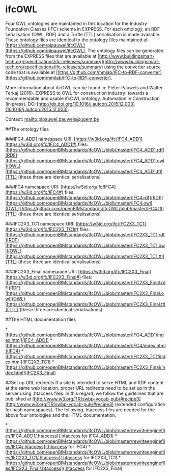 # ifcOWL
Four OWL ontologies are maintained in this location for the Industry Foundation Classes (IFC) schema in EXPRESS. For each ontology, an RDF serialisation (OWL, RDF) and a Turtle (TTL) serialisation is made available. These ontology files are identical to the ontology files maintained at [https://github.com/pipauwel/ifcOWL](https://github.com/pipauwel/ifcOWL). The ontology files can be generated from the EXPRESS files that are available at [http://www.buildingsmart-tech.org/specifications/ifc-releases/summary](http://www.buildingsmart-tech.org/specifications/ifc-releases/summary) using the converter source code that is available at [https://github.com/mmlab/IFC-to-RDF-converter](https://github.com/mmlab/IFC-to-RDF-converter).

More information about ifcOWL can be found in: Pieter Pauwels and Walter Terkaj (2016). EXPRESS to OWL for construction industry: towards a recommendable and usable ifcOWL ontology. Automation in Construction (in press). DOI:[http://dx.doi.org/10.1016/j.autcon.2015.12.003](10.1016/j.autcon.2015.12.003).

Contact: [mailto:pipauwel.pauwels@ugent.be](pipauwel.pauwels@ugent.be)

##The ontology files

###IFC4_ADD1
namespace URI: [https://w3id.org/ifc/IFC4_ADD1](https://w3id.org/ifc/IFC4_ADD1#)
files: [https://github.com/openBIMstandards/ifcOWL/blob/master/IFC4_ADD1.rdf](RDF) [https://github.com/openBIMstandards/ifcOWL/blob/master/IFC4_ADD1.owl](OWL) [https://github.com/openBIMstandards/ifcOWL/blob/master/IFC4_ADD1.ttl](TTL) (these three are identical serialisations)

###IFC4
namespace URI: [https://w3id.org/ifc/IFC4](https://w3id.org/ifc/IFC4#)
files: [https://github.com/openBIMstandards/ifcOWL/blob/master/IFC4.rdf](RDF) [https://github.com/openBIMstandards/ifcOWL/blob/master/IFC4.owl](OWL) [https://github.com/openBIMstandards/ifcOWL/blob/master/IFC4.ttl](TTL) (these three are identical serialisations)

###IFC2X3_TC1
namespace URI: [https://w3id.org/ifc/IFC2X3_TC1](https://w3id.org/ifc/IFC2X3_TC1#)
files: [https://github.com/openBIMstandards/ifcOWL/blob/master/IFC2X3_TC1.rdf](RDF) [https://github.com/openBIMstandards/ifcOWL/blob/master/IFC2X3_TC1.owl](OWL) [https://github.com/openBIMstandards/ifcOWL/blob/master/IFC2X3_TC1.ttl](TTL) (these three are identical serialisations)

###IFC2X3_Final
namespace URI: [https://w3id.org/ifc/IFC2X3_Final](https://w3id.org/ifc/IFC2X3_Final#)
files: [https://github.com/openBIMstandards/ifcOWL/blob/master/IFC2X3_Final.rdf](RDF) [https://github.com/openBIMstandards/ifcOWL/blob/master/IFC2X3_Final.owl](OWL) [https://github.com/openBIMstandards/ifcOWL/blob/master/IFC2X3_Final.ttl](TTL) (these three are identical serialisations)

##The HTML documentation files

*[https://github.com/openBIMstandards/ifcOWL/blob/master/IFC4_ADD1/index.html](IFC4_ADD1)
*[https://github.com/openBIMstandards/ifcOWL/blob/master/IFC4/index.html](IFC4)
*[https://github.com/openBIMstandards/ifcOWL/blob/master/IFC2X3_TC1/index.html](IFC2X3_TC1)
*[https://github.com/openBIMstandards/ifcOWL/blob/master/IFC2X3_Final/index.html](IFC2X3_Final)

##Set up URL redirects
If a site is intended to serve HTML and RDF content at the same web location, proper URL redirects need to be set up in the server using .htaccess files. In this regard, we follow the guidelines that are published at [http://www.w3.org/TR/swbp-vocab-pub/#recipe3](http://www.w3.org/TR/swbp-vocab-pub/#recipe3) (extended configuration for hash namespaces). The following .htaccess files are needed for the above four ontologies and the HTML documentation.

*[https://github.com/openBIMstandards/ifcOWL/blob/master/rewriteenginefiles/IFC4_ADD1/.htaccess](.htaccess for IFC4_ADD1)
*[https://github.com/openBIMstandards/ifcOWL/blob/master/rewriteenginefiles/IFC4/.htaccess](.htaccess for IFC4)
*[https://github.com/openBIMstandards/ifcOWL/blob/master/rewriteenginefiles/IFC2X3_TC1/.htaccess](.htaccess for IFC2X3_TC1)
*[https://github.com/openBIMstandards/ifcOWL/blob/master/rewriteenginefiles/IFC2X3_Final/.htaccess](.htaccess for IFC2X3_Final)